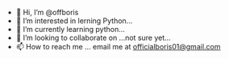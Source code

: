 - 👋 Hi, I’m @offboris
- 👀 I’m interested in lerning Python...
- 🌱 I’m currently learning python...
- 💞️ I’m looking to collaborate on ...not sure yet...
- 📫 How to reach me ... email me at officialboris01@gmail.com

<!---
offboris/offboris is a ✨ special ✨ repository because its `README.md` (this file) appears on your GitHub profile.
You can click the Preview link to take a look at your changes.
--->
